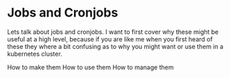 # Jobs and Cronjobs

Lets talk about jobs and cronjobs. I want to first cover why these might be useful at a high level, because if you are like me when you first heard of these they where a bit confusing as to why you might want or use them in a kubernetes cluster.

How to make them
How to use them
How to manage them
